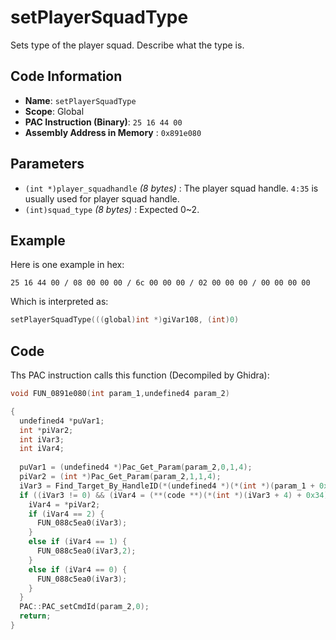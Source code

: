 # setPlayerSquadType

Sets type of the player squad. Describe what the type is.

## Code Information

- **Name**: `setPlayerSquadType`
- **Scope**: Global
- **PAC Instruction (Binary)**: `25 16 44 00`
- **Assembly Address in Memory** : `0x891e080`

## Parameters

- `(int *)player_squadhandle` *(8 bytes)* : The player squad handle. `4:35` is usually used for player squad handle.
- `(int)squad_type` *(8 bytes)* : Expected 0~2.

## Example

Here is one example in hex:

```25 16 44 00 / 08 00 00 00 / 6c 00 00 00 / 02 00 00 00 / 00 00 00 00```

Which is interpreted as:

```c
setPlayerSquadType(((global)int *)giVar108, (int)0)
```

## Code

Ths PAC instruction calls this function (Decompiled by Ghidra):

```c
void FUN_0891e080(int param_1,undefined4 param_2)

{
  undefined4 *puVar1;
  int *piVar2;
  int iVar3;
  int iVar4;
  
  puVar1 = (undefined4 *)Pac_Get_Param(param_2,0,1,4);
  piVar2 = (int *)Pac_Get_Param(param_2,1,1,4);
  iVar3 = Find_Target_By_HandleID(*(undefined4 *)(*(int *)(param_1 + 0x10) + 0xe8),*puVar1,1);
  if ((iVar3 != 0) && (iVar4 = (**(code **)(*(int *)(iVar3 + 4) + 0x34))(iVar3), iVar4 == 3)) {
    iVar4 = *piVar2;
    if (iVar4 == 2) {
      FUN_088c5ea0(iVar3);
    }
    else if (iVar4 == 1) {
      FUN_088c5ea0(iVar3,2);
    }
    else if (iVar4 == 0) {
      FUN_088c5ea0(iVar3);
    }
  }
  PAC::PAC_setCmdId(param_2,0);
  return;
}
```

